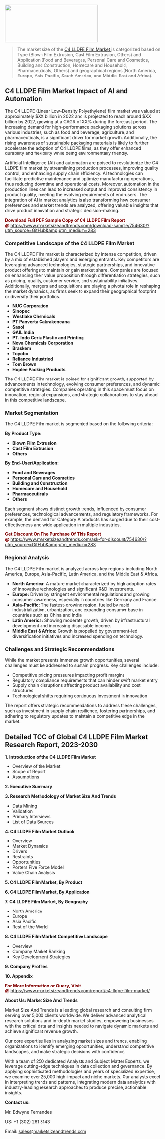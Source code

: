 <img src="https://100x100musica.es/wp-content/uploads/2024/12/Verified-Market-Reports-4-300x120.jpg" alt="" width="300" height="120" class="alignnone size-medium wp-image-100382" /><blockquote><p>The market size of the <a href="https://www.marketsizeandtrends.com/download-sample/754630/?utm_source=GitHub&amp;utm_medium=283" target="_blank">C4 LLDPE Film Market </a>is categorized based on Type (Blown Film Extrusion, Cast Film Extrusion, Others) and Application (Food and Beverages, Personal Care and Cosmetics, Building and Construction, Homecare and Household, Pharmaceuticals, Others) and geographical regions (North America, Europe, Asia-Pacific, South America, and Middle-East and Africa).</p></blockquote><p><h2>C4 LLDPE Film Market Impact of AI and Automation</h2><p>The C4 LLDPE (Linear Low-Density Polyethylene) film market was valued at approximately $XX billion in 2022 and is projected to reach around $XX billion by 2027, growing at a CAGR of XX% during the forecast period. The increasing demand for high-performance packaging solutions across various industries, such as food and beverage, agriculture, and pharmaceuticals, is a significant driver for market growth. Additionally, the rising awareness of sustainable packaging materials is likely to further accelerate the adoption of C4 LLDPE films, as they offer enhanced durability and flexibility while being environmentally friendly.</p><p>Artificial Intelligence (AI) and automation are poised to revolutionize the C4 LLDPE film market by streamlining production processes, improving quality control, and enhancing supply chain efficiency. AI technologies can facilitate predictive maintenance and optimize manufacturing operations, thus reducing downtime and operational costs. Moreover, automation in the production lines can lead to increased output and improved consistency in product quality, meeting the evolving requirements of end-users. The integration of AI in market analytics is also transforming how consumer preferences and market trends are analyzed, offering valuable insights that drive product innovation and strategic decision-making.</p></p><p><strong><span style="color: #800000;">Download Full PDF Sample Copy of C4 LLDPE Film Report @</span>&nbsp;</strong><a href="https://www.marketsizeandtrends.com/download-sample/754630/?utm_source=GitHub&amp;utm_medium=283">https://www.marketsizeandtrends.com/download-sample/754630/?utm_source=GitHub&amp;utm_medium=283</a></p><h3>Competitive Landscape of the C4 LLDPE Film Market</h3><p>The C4 LLDPE Film market is characterized by intense competition, driven by a mix of established players and emerging entrants. Key competitors are leveraging advanced technologies, strategic partnerships, and innovative product offerings to maintain or gain market share. Companies are focused on enhancing their value proposition through differentiation strategies, such as pricing, quality, customer service, and sustainability initiatives. Additionally, mergers and acquisitions are playing a pivotal role in reshaping the market dynamics, as firms seek to expand their geographical footprint or diversify their portfolios.</p><p><strong><p><ul><li>NUC Corporation </li><li> Sinopec </li><li> Westlake Chemicals </li><li> PT Panverta Cakrakencana </li><li> Sasol </li><li> GAIL India </li><li> PT. Indo Ceria Plastic and Printing </li><li> Nova Chemicals Corporation </li><li> Braskem </li><li> Toyobo </li><li> Reliance Industried </li><li> Tom Brown </li><li> Hoplee Packing Products</p></li></ul></p></strong></p><p>The C4 LLDPE Film market is poised for significant growth, supported by advancements in technology, evolving consumer preferences, and dynamic competitive strategies. Companies operating in this space must focus on innovation, regional expansions, and strategic collaborations to stay ahead in this competitive landscape.</p><h3>Market Segmentation</h3><p>The C4 LLDPE Film market is segmented based on the following criteria:</p><p><strong>By Product Type:</strong></p><p><strong><p><ul><li>Blown Film Extrusion </li><li> Cast Film Extrusion </li><li> Others</p></li></ul></p></strong></p><p><strong>By End-User/Application:</strong></p><p><strong><p><ul><li>Food and Beverages </li><li> Personal Care and Cosmetics </li><li> Building and Construction </li><li> Homecare and Household </li><li> Pharmaceuticals </li><li> Others</p></li></ul></p></strong></p><p>Each segment shows distinct growth trends, influenced by consumer preferences, technological advancements, and regulatory frameworks. For example, the demand for Category A products has surged due to their cost-effectiveness and wide application in multiple industries.</p><p><strong><span style="color: #800000;">Get Discount On The Purchase Of This Report @&nbsp;</span></strong><a href="https://www.marketsizeandtrends.com/ask-for-discount/754630/?utm_source=GitHub&amp;utm_medium=283">https://www.marketsizeandtrends.com/ask-for-discount/754630/?utm_source=GitHub&amp;utm_medium=283</a></p><h3>Regional Analysis</h3><p>The C4 LLDPE Film market is analyzed across key regions, including North America, Europe, Asia-Pacific, Latin America, and the Middle East &amp; Africa.</p><ul><li><strong>North America:</strong> A mature market characterized by high adoption rates of innovative technologies and significant R&amp;D investments.</li><li><strong>Europe:</strong> Driven by stringent environmental regulations and growing consumer awareness, especially in countries like Germany and France.</li><li><strong>Asia-Pacific:</strong> The fastest-growing region, fueled by rapid industrialization, urbanization, and expanding consumer base in countries such as China and India.</li><li><strong>Latin America:</strong> Showing moderate growth, driven by infrastructural development and increasing disposable income.</li><li><strong>Middle East &amp; Africa:</strong> Growth is propelled by government-led diversification initiatives and increased spending on technology.</li></ul><h3>Challenges and Strategic Recommendations</h3><p>While the market presents immense growth opportunities, several challenges must be addressed to sustain progress. Key challenges include:</p><ul><li>Competitive pricing pressures impacting profit margins</li><li>Regulatory compliance requirements that can hinder swift market entry</li><li>Supply chain disruptions affecting product availability and cost structures</li><li>Technological shifts requiring continuous investment in innovation</li></ul><p>The report offers strategic recommendations to address these challenges, such as investment in supply chain resilience, fostering partnerships, and adhering to regulatory updates to maintain a competitive edge in the market.</p><h2>Detailed TOC of Global C4 LLDPE Film Market Research Report, 2023-2030</h2><p><strong>1. Introduction of the C4 LLDPE Film Market</strong></p><ul><li>Overview of the Market</li><li>Scope of Report</li><li>Assumptions&nbsp;</li></ul><p><strong>2. Executive Summary</strong></p><p><strong>3. Research Methodology of <strong>Market Size And Trends</strong></strong></p><ul><li>Data Mining</li><li>Validation</li><li>Primary Interviews</li><li>List of Data Sources&nbsp;</li></ul><p><strong>4. C4 LLDPE Film Market Outlook</strong></p><ul><li>Overview</li><li>Market Dynamics</li><li>Drivers</li><li>Restraints</li><li>Opportunities</li><li>Porters Five Force Model</li><li>Value Chain Analysis&nbsp;</li></ul><p><strong>5. C4 LLDPE Film Market, By Product</strong></p><p><strong>6. C4 LLDPE Film Market, By Application</strong></p><p><strong>7. C4 LLDPE Film Market, By Geography</strong></p><ul><li>North America</li><li>Europe</li><li>Asia Pacific</li><li>Rest of the World&nbsp;</li></ul><p><strong>8. C4 LLDPE Film Market Competitive Landscape</strong></p><ul><li>Overview</li><li>Company Market Ranking</li><li>Key Development Strategies&nbsp;</li></ul><p><strong>9. Company Profiles</strong></p><p><strong>10. Appendix</strong></p><p><strong><span style="color: #800000;">For More Information or Query, Visit @&nbsp;</span></strong><a href="https://www.marketsizeandtrends.com/report/c4-lldpe-film-market/">https://www.marketsizeandtrends.com/report/c4-lldpe-film-market/</a></p><p></p><p><strong>About Us:&nbsp;Market Size And Trends</strong></p><p>Market Size And Trends&nbsp;is a leading global research and consulting firm serving over 5,000 clients worldwide. We deliver advanced analytical research solutions and in-depth market studies, empowering businesses with the critical data and insights needed to navigate dynamic markets and achieve significant revenue growth.</p><p>Our core expertise lies in analyzing market sizes and trends, enabling organizations to identify emerging opportunities, understand competitive landscapes, and make strategic decisions with confidence.</p><p>With a team of 250 dedicated Analysts and Subject Matter Experts, we leverage cutting-edge techniques in data collection and governance. By applying sophisticated methodologies and years of specialized expertise, we examine over 25,000 high-impact and niche markets. Our analysts excel in interpreting trends and patterns, integrating modern data analytics with industry-leading research approaches to produce precise, actionable insights.</p><p><strong>Contact us:</strong></p><p>Mr. Edwyne Fernandes</p><p>US: +1 (302) 261 3143</p><p>Email: <a href="mailto:sales@marketsizeandtrends.com">sales@marketsizeandtrends.com</a>&nbsp;</p>
